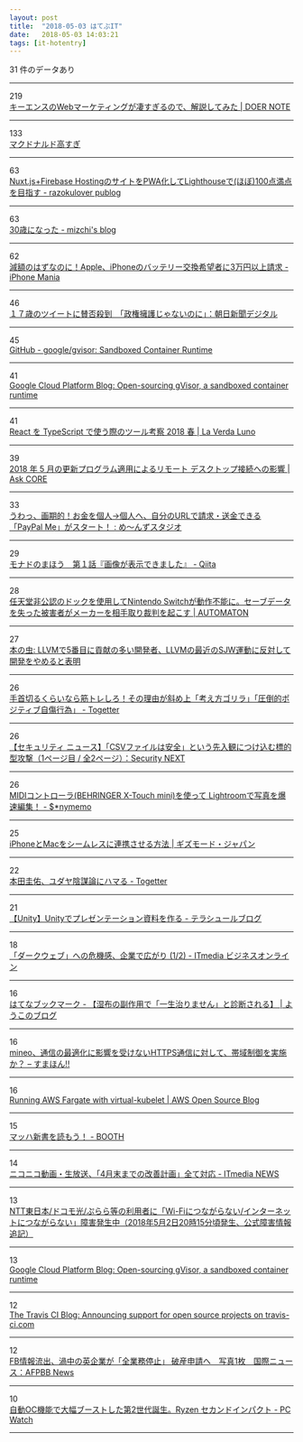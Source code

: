 ```yaml
---
layout: post
title:  "2018-05-03 はてぶIT"
date:   2018-05-03 14:03:21
tags: [it-hotentry]
---
```

31 件のデータあり

<hr><div class="row">
<div class="col-1"><span class="badge badge-pill badge-success h2">219</span></div>
<div class="col-11"><a href='https://sairu.co.jp/doernote/0034' target='_blank'>キーエンスのWebマーケティングが凄すぎるので、解説してみた | DOER NOTE</a></div>
</div>
<hr>
<div class="row">
<div class="col-1"><span class="badge badge-pill badge-success h2">133</span></div>
<div class="col-11"><a href='https://anond.hatelabo.jp/20180502164021' target='_blank'>マクドナルド高すぎ</a></div>
</div>
<hr>
<div class="row">
<div class="col-1"><span class="badge badge-pill badge-success h2">63</span></div>
<div class="col-11"><a href='https://razokulover.hateblo.jp/entry/2018/05/02/175235' target='_blank'>Nuxt.js+Firebase HostingのサイトをPWA化してLighthouseで(ほぼ)100点満点を目指す - razokulover publog</a></div>
</div>
<hr>
<div class="row">
<div class="col-1"><span class="badge badge-pill badge-success h2">63</span></div>
<div class="col-11"><a href='http://mizchi.hatenablog.com/entry/2018/05/03/001502' target='_blank'>30歳になった - mizchi's blog</a></div>
</div>
<hr>
<div class="row">
<div class="col-1"><span class="badge badge-pill badge-success h2">62</span></div>
<div class="col-11"><a href='https://iphone-mania.jp/news-210969/' target='_blank'>減額のはずなのに！Apple、iPhoneのバッテリー交換希望者に3万円以上請求 - iPhone Mania</a></div>
</div>
<hr>
<div class="row">
<div class="col-1"><span class="badge badge-pill badge-success h2">46</span></div>
<div class="col-11"><a href='https://www.asahi.com/articles/ASL4P64P5L4POIPE016.html' target='_blank'>１７歳のツイートに賛否殺到　「政権擁護じゃないのに」：朝日新聞デジタル</a></div>
</div>
<hr>
<div class="row">
<div class="col-1"><span class="badge badge-pill badge-success h2">45</span></div>
<div class="col-11"><a href='https://github.com/google/gvisor' target='_blank'>GitHub - google/gvisor: Sandboxed Container Runtime</a></div>
</div>
<hr>
<div class="row">
<div class="col-1"><span class="badge badge-pill badge-success h2">41</span></div>
<div class="col-11"><a href='https://cloudplatform.googleblog.com/2018/05/Open-sourcing-gVisor-a-sandboxed-container-runtime.html' target='_blank'>Google Cloud Platform Blog: Open-sourcing gVisor, a sandboxed container runtime</a></div>
</div>
<hr>
<div class="row">
<div class="col-1"><span class="badge badge-pill badge-success h2">41</span></div>
<div class="col-11"><a href='https://blog.masuqat.net/2018/03/31/react-typescript-toolchain-2018-spring/' target='_blank'>React を TypeScript で使う際のツール考察 2018 春 | La Verda Luno</a></div>
</div>
<hr>
<div class="row">
<div class="col-1"><span class="badge badge-pill badge-success h2">39</span></div>
<div class="col-11"><a href='https://blogs.technet.microsoft.com/askcorejp/2018/05/02/2018-05-rollup-credssp-rdp/' target='_blank'>2018 年 5 月の更新プログラム適用によるリモート デスクトップ接続への影響 | Ask CORE</a></div>
</div>
<hr>
<div class="row">
<div class="col-1"><span class="badge badge-pill badge-success h2">33</span></div>
<div class="col-11"><a href='http://www.asuka-xp.com/paypal-me-start.html' target='_blank'>うわっ、画期的！お金を個人→個人へ、自分のURLで請求・送金できる「PayPal Me」がスタート！ : め〜んずスタジオ</a></div>
</div>
<hr>
<div class="row">
<div class="col-1"><span class="badge badge-pill badge-success h2">29</span></div>
<div class="col-11"><a href='https://qiita.com/hiruberuto/items/5321d8cebce7b87851f6' target='_blank'>モナドのまほう　第１話『画像が表示できました』 - Qiita</a></div>
</div>
<hr>
<div class="row">
<div class="col-1"><span class="badge badge-pill badge-success h2">28</span></div>
<div class="col-11"><a href='http://jp.automaton.am/articles/newsjp/20180502-67136/' target='_blank'>任天堂非公認のドックを使用してNintendo Switchが動作不能に。セーブデータを失った被害者がメーカーを相手取り裁判を起こす | AUTOMATON</a></div>
</div>
<hr>
<div class="row">
<div class="col-1"><span class="badge badge-pill badge-success h2">27</span></div>
<div class="col-11"><a href='https://cpplover.blogspot.com/2018/05/llvm5llvmsjw.html' target='_blank'>本の虫: LLVMで5番目に貢献の多い開発者、LLVMの最近のSJW運動に反対して開発をやめると表明</a></div>
</div>
<hr>
<div class="row">
<div class="col-1"><span class="badge badge-pill badge-success h2">26</span></div>
<div class="col-11"><a href='https://togetter.com/li/1223454' target='_blank'>手首切るくらいなら筋トレしろ！その理由が斜め上「考え方ゴリラ」「圧倒的ポジティブ自傷行為」 - Togetter</a></div>
</div>
<hr>
<div class="row">
<div class="col-1"><span class="badge badge-pill badge-success h2">26</span></div>
<div class="col-11"><a href='http://www.security-next.com/092914' target='_blank'>【セキュリティ ニュース】「CSVファイルは安全」という先入観につけ込む標的型攻撃（1ページ目 / 全2ページ）：Security NEXT</a></div>
</div>
<hr>
<div class="row">
<div class="col-1"><span class="badge badge-pill badge-success h2">26</span></div>
<div class="col-11"><a href='https://sonymemo.hateblo.jp/entry/2018/05/02/120000' target='_blank'>MIDIコントローラ(BEHRINGER X-Touch mini)を使って Lightroomで写真を爆速編集！ - $*nymemo</a></div>
</div>
<hr>
<div class="row">
<div class="col-1"><span class="badge badge-pill badge-success h2">25</span></div>
<div class="col-11"><a href='https://www.gizmodo.jp/2018/05/re-iphone-mac.html' target='_blank'>iPhoneとMacをシームレスに連携させる方法 | ギズモード・ジャパン</a></div>
</div>
<hr>
<div class="row">
<div class="col-1"><span class="badge badge-pill badge-success h2">22</span></div>
<div class="col-11"><a href='https://togetter.com/li/1203996' target='_blank'>本田圭佑、ユダヤ陰謀論にハマる - Togetter</a></div>
</div>
<hr>
<div class="row">
<div class="col-1"><span class="badge badge-pill badge-success h2">21</span></div>
<div class="col-11"><a href='http://tsubakit1.hateblo.jp/entry/2018/05/02/235900' target='_blank'>【Unity】Unityでプレゼンテーション資料を作る - テラシュールブログ</a></div>
</div>
<hr>
<div class="row">
<div class="col-1"><span class="badge badge-pill badge-success h2">18</span></div>
<div class="col-11"><a href='http://www.itmedia.co.jp/business/articles/1805/02/news083.html' target='_blank'>「ダークウェブ」への危機感、企業で広がり (1/2) - ITmedia ビジネスオンライン</a></div>
</div>
<hr>
<div class="row">
<div class="col-1"><span class="badge badge-pill badge-success h2">16</span></div>
<div class="col-11"><a href='http://b.hatena.ne.jp/entry/s/ameblo.jp/0163533544/entry-12372008709.html' target='_blank'>はてなブックマーク - 【湿布の副作用で「一生治りません」と診断される】 | ようこのブログ</a></div>
</div>
<hr>
<div class="row">
<div class="col-1"><span class="badge badge-pill badge-success h2">16</span></div>
<div class="col-11"><a href='https://smhn.info/201805-mineo-limit-speed-https-communication' target='_blank'>mineo、通信の最適化に影響を受けないHTTPS通信に対して、帯域制御を実施か？ – すまほん!!</a></div>
</div>
<hr>
<div class="row">
<div class="col-1"><span class="badge badge-pill badge-success h2">16</span></div>
<div class="col-11"><a href='https://aws.amazon.com/blogs/opensource/aws-fargate-virtual-kubelet/' target='_blank'>Running AWS Fargate with virtual-kubelet | AWS Open Source Blog</a></div>
</div>
<hr>
<div class="row">
<div class="col-1"><span class="badge badge-pill badge-success h2">15</span></div>
<div class="col-11"><a href='https://booth.pm/topics/mach_digital_paperback' target='_blank'>マッハ新書を読もう！ - BOOTH</a></div>
</div>
<hr>
<div class="row">
<div class="col-1"><span class="badge badge-pill badge-success h2">14</span></div>
<div class="col-11"><a href='http://www.itmedia.co.jp/news/articles/1805/02/news086.html' target='_blank'>ニコニコ動画・生放送、「4月末までの改善計画」全て対応 - ITmedia NEWS</a></div>
</div>
<hr>
<div class="row">
<div class="col-1"><span class="badge badge-pill badge-success h2">13</span></div>
<div class="col-11"><a href='http://did2memo.net/2018/05/02/ntt-east-failure-2018-05-02/' target='_blank'>NTT東日本/ドコモ光/ぷらら等の利用者に「Wi-Fiにつながらない/インターネットにつながらない」障害発生中（2018年5月2日20時15分頃発生、公式障害情報追記）</a></div>
</div>
<hr>
<div class="row">
<div class="col-1"><span class="badge badge-pill badge-success h2">13</span></div>
<div class="col-11"><a href='https://cloudplatform.googleblog.com/2018/05/Open-sourcing-gVisor-a-sandboxed-container-runtime.html?m=1' target='_blank'>Google Cloud Platform Blog: Open-sourcing gVisor, a sandboxed container runtime</a></div>
</div>
<hr>
<div class="row">
<div class="col-1"><span class="badge badge-pill badge-success h2">12</span></div>
<div class="col-11"><a href='https://blog.travis-ci.com/2018-05-02-open-source-projects-on-travis-ci-com-with-github-apps' target='_blank'>The Travis CI Blog: Announcing support for open source projects on travis-ci.com</a></div>
</div>
<hr>
<div class="row">
<div class="col-1"><span class="badge badge-pill badge-success h2">12</span></div>
<div class="col-11"><a href='http://www.afpbb.com/articles/-/3173341' target='_blank'>FB情報流出、渦中の英企業が「全業務停止」 破産申請へ　写真1枚　国際ニュース：AFPBB News</a></div>
</div>
<hr>
<div class="row">
<div class="col-1"><span class="badge badge-pill badge-success h2">10</span></div>
<div class="col-11"><a href='https://pc.watch.impress.co.jp/docs/news/1119988.html' target='_blank'>自動OC機能で大幅ブーストした第2世代誕生。Ryzen セカンドインパクト - PC Watch</a></div>
</div>
<hr>
